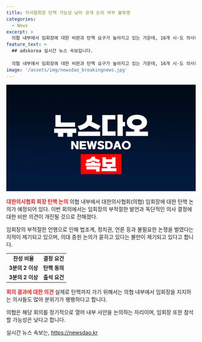 ```yaml
---
title: 의사협회장 탄핵 가능성 낮아 공개 논의 여부 불투명
categories:
  - News
excerpt: >
  의협 내부에서 임회장에 대한 비판과 탄핵 요구가 높아지고 있는 가운데, 16개 시·도 의사회 회장들은 비공개 회의를 열어 임 회장의 부적절한 발언과 독단적인 의사 결정에 대한 비판 의견을 개진할 예정이다. 이에 대한 의협 측의 입장은 매달 정기적으로 열리는 회의이며, 내부 살림에 관해 논의하는 자리일 뿐이라고 밝혀지고 있다. 임 회장의 탄핵 여부에 대한 결정은 불신임안 발의 요건과 의협 대의원들의 찬성으로 이뤄지며, 탄핵 여부에 대한 실질적인 결정은 아직 논의되지 않고 있다.
feature_text: >
  ## adskorea 실시간 뉴스 속보입니다.

  의협 내부에서 임회장에 대한 비판과 탄핵 요구가 높아지고 있는 가운데, 16개 시·도 의사회 회장들은 비공개 회의를 열어 임 회장의 부적절한 발언과 독단적인 의사 결정에 대한 비판 의견을 개진할 예정이다. 이에 대한 의협 측의 입장은 매달 정기적으로 열리는 회의이며, 내부 살림에 관해 논의하는 자리일 뿐이라고 밝혀지고 있다. 임 회장의 탄핵 여부에 대한 결정은 불신임안 발의 요건과 의협 대의원들의 찬성으로 이뤄지며, 탄핵 여부에 대한 실질적인 결정은 아직 논의되지 않고 있다.
image: '/assets/img/newsdao_breakingnews.jpg'
---
```


<p><img src="/assets/img/newsdao_breakingnews.jpg" alt="adskorea 속보" /></p>

<p><b><span style="color: #ee2323;">대한의사협회 회장 탄핵 논의</span></b>
의협 내부에서 대한의사협회(의협) 임회장에 대한 탄핵 논의가 예정되어 있다. 이번 회의에서는 임회장의 부적절한 발언과 독단적인 의사 결정에 대한 비판 의견이 개진될 것으로 전해졌다.</p>

<p data-ke-size="size16">임회장의 부적절한 언행으로 인해 법조계, 정치권, 언론 등과 불필요한 논쟁을 벌였다는 지적이 제기되고 있으며, 의대 증원 논의가 묻히고 있다는 불만이 제기되고 있다고 합니다.</p>

<table>
  <tr>
    <td style="text-align: center; height: 17px;"><b>찬성 비율</b></td>
    <td style="text-align: center; height: 17px;"><b>결정 요건</b></td>
  </tr>
  <tr>
    <td style="text-align: center; height: 17px;"><b>3분의 2 이상</b></td>
    <td style="text-align: center; height: 17px;"><b>탄핵 동의</b></td>
  </tr>
  <tr>
    <td style="text-align: center; height: 17px;"><b>3분의 2 이상</b></td>
    <td style="text-align: center; height: 17px;"><b>출석 요건</b></td>
  </tr>
</table>

<p><b><span style="color: #ee2323;">회의 결과에 대한 의견</span></b>
실제로 탄핵까지 가기 위해서는 의협 내부에서 임회장을 지지하는 의사들도 많아 분위기가 팽팽하다고 합니다.</p>

<p data-ke-size="size16">의협은 해당 회의를 정기적으로 열어 내부 사안을 논의하는 자리이며, 임회장 또한 참석할 가능성은 낮다고 합니다.</p>
실시간 뉴스 속보는, <a href="https://newsdao.kr" rel="dofollow">https://newsdao.kr</a>


